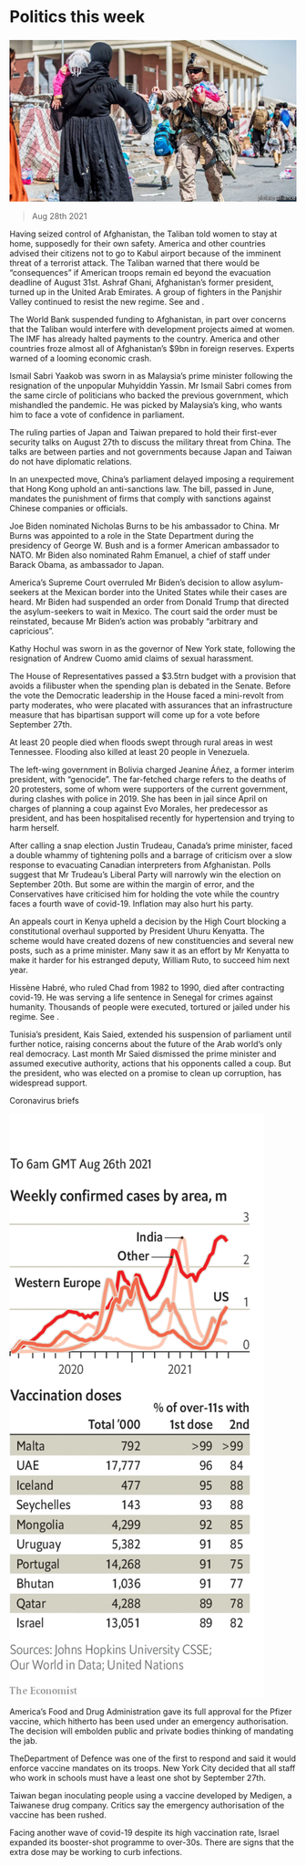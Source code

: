 ###### 

# Politics this week 

#####  

![image](images/20210828_WWP001_0.jpg) 

> Aug 28th 2021 

Having seized control of  Afghanistan, the Taliban told women to stay at home, supposedly for their own safety. America and other countries advised their citizens not to go to Kabul airport because of the imminent threat of a terrorist attack. The Taliban warned that there would be “consequences” if American troops remain ed beyond the evacuation deadline of August 31st. Ashraf Ghani, Afghanistan’s former president, turned up in the United Arab Emirates. A group of fighters in the Panjshir Valley continued to resist the new regime. See  and .

The World Bank suspended funding to Afghanistan, in part over concerns that the Taliban would interfere with development projects aimed at women. The IMF has already halted payments to the country. America and other countries froze almost all of Afghanistan’s $9bn in foreign reserves. Experts warned of a looming economic crash.


Ismail Sabri Yaakob was sworn in as Malaysia’s prime minister following the resignation of the unpopular Muhyiddin Yassin. Mr Ismail Sabri comes from the same circle of politicians who backed the previous government, which mishandled the pandemic. He was picked by Malaysia’s king, who wants him to face a vote of confidence in parliament.

The ruling parties of Japan and Taiwan prepared to hold their first-ever security talks on August 27th to discuss the military threat from China. The talks are between parties and not governments because Japan and Taiwan do not have diplomatic relations.

In an unexpected move, China’s parliament delayed imposing a requirement that Hong Kong uphold an anti-sanctions law. The bill, passed in June, mandates the punishment of firms that comply with sanctions against Chinese companies or officials.

Joe Biden nominated Nicholas Burns to be his ambassador to China. Mr Burns was appointed to a role in the State Department during the presidency of George W. Bush and is a former American ambassador to NATO. Mr Biden also nominated Rahm Emanuel, a chief of staff under Barack Obama, as ambassador to Japan.

America’s Supreme Court overruled Mr Biden’s decision to allow asylum-seekers at the Mexican border into the United States while their cases are heard. Mr Biden had suspended an order from Donald Trump that directed the asylum-seekers to wait in Mexico. The court said the order must be reinstated, because Mr Biden’s action was probably “arbitrary and capricious”.

Kathy Hochul was sworn in as the governor of New York state, following the resignation of Andrew Cuomo amid claims of sexual harassment.

The House of Representatives passed a $3.5trn budget with a provision that avoids a filibuster when the spending plan is debated in the Senate. Before the vote the Democratic leadership in the House faced a mini-revolt from party moderates, who were placated with assurances that an infrastructure measure that has bipartisan support will come up for a vote before September 27th.

At least 20 people died when floods swept through rural areas in west Tennessee. Flooding also killed at least 20 people in Venezuela.

The left-wing government in Bolivia charged Jeanine Áñez, a former interim president, with “genocide”. The far-fetched charge refers to the deaths of 20 protesters, some of whom were supporters of the current government, during clashes with police in 2019. She has been in jail since April on charges of planning a coup against Evo Morales, her predecessor as president, and has been hospitalised recently for hypertension and trying to harm herself.

After calling a snap election Justin Trudeau, Canada’s prime minister, faced a double whammy of tightening polls and a barrage of criticism over a slow response to evacuating Canadian interpreters from Afghanistan. Polls suggest that Mr Trudeau’s Liberal Party will narrowly win the election on September 20th. But some are within the margin of error, and the Conservatives have criticised him for holding the vote while the country faces a fourth wave of covid-19. Inflation may also hurt his party.

An appeals court in Kenya upheld a decision by the High Court blocking a constitutional overhaul supported by President Uhuru Kenyatta. The scheme would have created dozens of new constituencies and several new posts, such as a prime minister. Many saw it as an effort by Mr Kenyatta to make it harder for his estranged deputy, William Ruto, to succeed him next year.

Hissène Habré, who ruled Chad from 1982 to 1990, died after contracting covid-19. He was serving a life sentence in Senegal for crimes against humanity. Thousands of people were executed, tortured or jailed under his regime. See . 

Tunisia’s president, Kais Saied, extended his suspension of parliament until further notice, raising concerns about the future of the Arab world’s only real democracy. Last month Mr Saied dismissed the prime minister and assumed executive authority, actions that his opponents called a coup. But the president, who was elected on a promise to clean up corruption, has widespread support.

Coronavirus briefs

![image](images/20210828_WWC074.png) 


America’s Food and Drug Administration gave its full approval for the Pfizer vaccine, which hitherto has been used under an emergency authorisation. The decision will embolden public and private bodies thinking of mandating the jab.

TheDepartment of Defence was one of the first to respond and said it would enforce vaccine mandates on its troops. New York City decided that all staff who work in schools must have a least one shot by September 27th.

Taiwan began inoculating people using a vaccine developed by Medigen, a Taiwanese drug company. Critics say the emergency authorisation of the vaccine has been rushed.

Facing another wave of covid-19 despite its high vaccination rate, Israel expanded its booster-shot programme to over-30s. There are signs that the extra dose may be working to curb infections.

